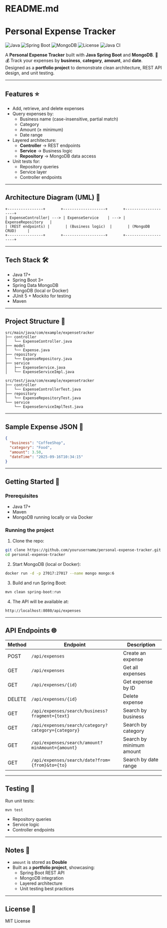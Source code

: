 # README.md

# Personal Expense Tracker

![Java](https://img.shields.io/badge/Java-17+-blue)
![Spring Boot](https://img.shields.io/badge/Spring_Boot-3.2-green)
![MongoDB](https://img.shields.io/badge/MongoDB-6.0-green)
![License](https://img.shields.io/badge/License-MIT-yellow)
![Java CI](https://github.com/yourusername/personal-expense-tracker/actions/workflows/github_actions_ci.yml/badge.svg)

A **Personal Expense Tracker** built with **Java Spring Boot** and **MongoDB**. 📝💰
Track your expenses by **business**, **category**, **amount**, and **date**.
Designed as a **portfolio project** to demonstrate clean architecture, REST API design, and unit testing.

---

## Features ⭐

- Add, retrieve, and delete expenses
- Query expenses by:
  - Business name (case-insensitive, partial match)
  - Category
  - Amount (≥ minimum)
  - Date range
- Layered architecture:
  - **Controller** → REST endpoints
  - **Service** → Business logic
  - **Repository** → MongoDB data access
- Unit tests for:
  - Repository queries
  - Service layer
  - Controller endpoints

---

## Architecture Diagram (UML) 📐

```text
+----------------+       +-------------------+       +--------------------+
| ExpenseController| ---> | ExpenseService    | ---> | ExpenseRepository   |
| (REST endpoints) |       | (Business logic)  |       | (MongoDB CRUD)     |
+----------------+       +-------------------+       +--------------------+
```

---

## Tech Stack 🛠️

- Java 17+
- Spring Boot 3+
- Spring Data MongoDB
- MongoDB (local or Docker)
- JUnit 5 + Mockito for testing
- Maven

---

## Project Structure 📂

```
src/main/java/com/example/expensetracker
├── controller
│   └── ExpenseController.java
├── model
│   └── Expense.java
├── repository
│   └── ExpenseRepository.java
├── service
│   ├── ExpenseService.java
│   └── ExpenseServiceImpl.java
```

```
src/test/java/com/example/expensetracker
├── controller
│   └── ExpenseControllerTest.java
├── repository
│   └── ExpenseRepositoryTest.java
└── service
    └── ExpenseServiceImplTest.java
```

---

## Sample Expense JSON 💾

```json
{
  "business": "CoffeeShop",
  "category": "Food",
  "amount": 3.50,
  "dateTime": "2025-09-16T10:34:15"
}
```

---

## Getting Started 🚀

### Prerequisites

- Java 17+
- Maven
- MongoDB running locally or via Docker

### Running the project

1. Clone the repo:

```bash
git clone https://github.com/yourusername/personal-expense-tracker.git
cd personal-expense-tracker
```

2. Start MongoDB (local or Docker):

```bash
docker run -d -p 27017:27017 --name mongo mongo:6
```

3. Build and run Spring Boot:

```bash
mvn clean spring-boot:run
```

4. The API will be available at:

```
http://localhost:8080/api/expenses
```

---

## API Endpoints 🌐

| Method | Endpoint | Description |
|--------|----------|-------------|
| POST   | `/api/expenses` | Create an expense |
| GET    | `/api/expenses` | Get all expenses |
| GET    | `/api/expenses/{id}` | Get expense by ID |
| DELETE | `/api/expenses/{id}` | Delete expense |
| GET    | `/api/expenses/search/business?fragment={text}` | Search by business |
| GET    | `/api/expenses/search/category?category={category}` | Search by category |
| GET    | `/api/expenses/search/amount?minAmount={amount}` | Search by minimum amount |
| GET    | `/api/expenses/search/date?from={from}&to={to}` | Search by date range |

---

## Testing 🧪

Run unit tests:

```bash
mvn test
```

- Repository queries
- Service logic
- Controller endpoints

---

## Notes 📝

- `amount` is stored as **Double**
- Built as a **portfolio project**, showcasing:
  - Spring Boot REST API
  - MongoDB integration
  - Layered architecture
  - Unit testing best practices

---

## License 📄

MIT License

